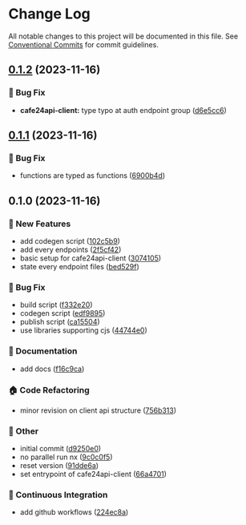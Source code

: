 # Change Log

All notable changes to this project will be documented in this file.
See [Conventional Commits](https://conventionalcommits.org) for commit guidelines.

## [0.1.2](https://github.com/shepherd231/cafe24api-client/compare/cafe24api-client@0.1.1...cafe24api-client@0.1.2) (2023-11-16)

### :bug: Bug Fix

- **cafe24api-client:** type typo at auth endpoint group ([d6e5cc6](https://github.com/shepherd231/cafe24api-client/commit/d6e5cc6ab957d7984fab77763d209eff1ac99239))

## [0.1.1](https://github.com/shepherd231/cafe24api-client/compare/cafe24api-client@0.1.0...cafe24api-client@0.1.1) (2023-11-16)

### :bug: Bug Fix

- functions are typed as functions ([6900b4d](https://github.com/shepherd231/cafe24api-client/commit/6900b4dc6f1e56158630388b0b4854ccfe4ecaa4))

## 0.1.0 (2023-11-16)

### :rocket: New Features

- add codegen script ([102c5b9](https://github.com/shepherd231/cafe24api-client/commit/102c5b95a7b5c46e38f3c74c4ca7a56df4ef8193))
- add every endpoints ([2f5cf42](https://github.com/shepherd231/cafe24api-client/commit/2f5cf4227ec842eb5dac84df3af8aeabbedf32e4))
- basic setup for cafe24api-client ([3074105](https://github.com/shepherd231/cafe24api-client/commit/3074105314c58717d17be61d06aac8ea10076ab4))
- state every endpoint files ([bed529f](https://github.com/shepherd231/cafe24api-client/commit/bed529f926e46a672b8c1fc1b8807b7e31406d5f))

### :bug: Bug Fix

- build script ([f332e20](https://github.com/shepherd231/cafe24api-client/commit/f332e201725e5acfce2ba21be82af9bf0c24d7c9))
- codegen script ([edf9895](https://github.com/shepherd231/cafe24api-client/commit/edf98954d7d6b47a601acd2a698763bf6ae9f0cd))
- publish script ([ca15504](https://github.com/shepherd231/cafe24api-client/commit/ca15504f3e350e83dde0fefab608e421af8e6daa))
- use libraries supporting cjs ([44744e0](https://github.com/shepherd231/cafe24api-client/commit/44744e0c18200ff850dd6b60999dd18c400425ba))

### :memo: Documentation

- add docs ([f16c9ca](https://github.com/shepherd231/cafe24api-client/commit/f16c9ca1da7ecf332f3ace585410983d3e02bad5))

### :house: Code Refactoring

- minor revision on client api structure ([756b313](https://github.com/shepherd231/cafe24api-client/commit/756b313c082aa2bec0c6cb220ff19cfa87abedaa))

### :mega: Other

- initial commit ([d9250e0](https://github.com/shepherd231/cafe24api-client/commit/d9250e0f80a1789e5a5813a7b2ab97e8999d9c31))
- no parallel run nx ([9c0c0f5](https://github.com/shepherd231/cafe24api-client/commit/9c0c0f519cd6ed837585c8143fb4aa6b7f20d8fb))
- reset version ([91dde6a](https://github.com/shepherd231/cafe24api-client/commit/91dde6a6a09458e5f160bb0bdf62545513bd5067))
- set entrypoint of cafe24api-client ([66a4701](https://github.com/shepherd231/cafe24api-client/commit/66a4701bd7fb80769c1264647b71f79b317650ce))

### :construction_worker: Continuous Integration

- add github workflows ([224ec8a](https://github.com/shepherd231/cafe24api-client/commit/224ec8abcb336895c1b9b0f3598d93c9649af72f))
